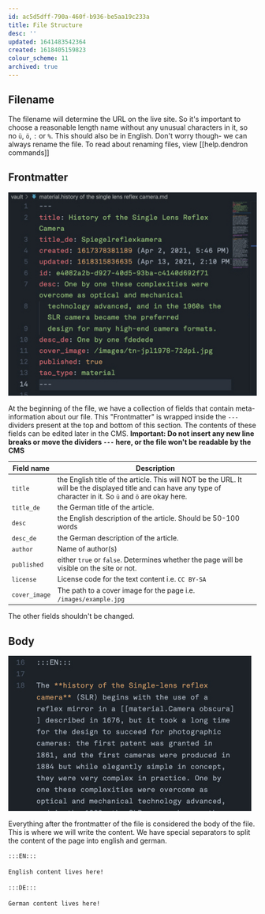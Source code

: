 ```yaml
---
id: ac5d5dff-790a-460f-b936-be5aa19c233a
title: File Structure
desc: ''
updated: 1641483542364
created: 1618405159823
colour_scheme: 11
archived: true
---
```


## Filename
The filename will determine the URL on the live site. So it's important to choose a reasonable length name without any unusual characters in it, so no `ü`, `ö`, `:` or `%`. This should also be in English. Don't worry though- we can always rename the file. To read about renaming files, view [[help.dendron commands]]

## Frontmatter

![Frontmatter](images/help/interface/editor-frontmatter.jpg)

At the beginning of the file, we have a collection of fields that contain meta-information about our file. This "Frontmatter" is wrapped inside the `---` dividers present at the top and bottom of this section. The contents of these fields can be edited later in the CMS. **Important: Do not insert any new line breaks or move the dividers `---` here, or the file won't be readable by the CMS**

|Field name|Description|
|----------|-----------|
|`title`     |the English title of the article. This will NOT be the URL. It will be the displayed title and can have any type of character in it. So `ü` and `ö` are okay here.|
|`title_de`  |the German title of the article. |
|`desc`      |the English description of the article. Should be 50-100 words|
|`desc_de`   |the German description of the article.|
|`author`   |Name of author(s)|
|`published` |either `true` or `false`. Determines whether the page will be visible on the site or not.|
|`license`   |License code for the text content i.e. `CC BY-SA`|
|`cover_image`|The path to a cover image for the page i.e. `/images/example.jpg`

The other fields shouldn't be changed.

## Body

![Body](images/help/interface/editor-body.jpg)

Everything after the frontmatter of the file is considered the body of the file. This is where we will write the content. We have special separators to split the content of the page into english and german.

```
:::EN:::

English content lives here!

:::DE:::

German content lives here!
```